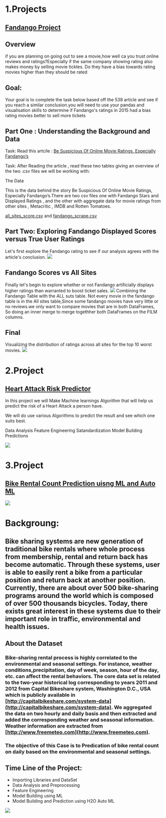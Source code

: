 # 1.Projects

## [Fandango Project](https://github.com/tariz800/Projects/blob/8b011eef8240881949fbdfe6dba8bb265fd61cef/Fandango/fandango-project.ipynb)

## Overview
if you are planning on going out to see a movie,how well ca you trust online reviews and ratings?Especially if the same company showing rating also makes money by selling movie ticktes. Do they have a bias towards rating movies higher than they should be rated

## Goal:
Your goal is to complete the task below based off the 538 article and see if you reach a similar conclusion.you will need to use your pandas and visualisation skills to determine if Fandango's ratings in 2015 had a bias rating movies better to sell more tickets

## Part One : Understanding the Background and Data
Task: Read this artcile : [Be Suspicious Of Online Movie Ratings, Especially Fandango’s](https://fivethirtyeight.com/features/fandango-movies-ratings/)

Task: After Reading the article , read these two tables giving an overview of the two .csv files we will be working with:

The Data

This is the data behind the story Be Suspicious Of Online Movie Ratings, Especially Fandango’s.There are two csv files one with Fandango Stars and Displayed Ratings , and the other with aggregate data for movie ratings from other sites , Metacritic , IMDB and Rotten Tomatoes.

[all_sites_score.csv](https://github.com/tariz800/Projects/blob/df375999301253db366fe3bf6b9bc4c7e689f338/Fandango/all_sites_scores.csv ) and [fandango_scrape.csv](https://github.com/tariz800/Projects/blob/df375999301253db366fe3bf6b9bc4c7e689f338/Fandango/fandango_scrape.csv)

## Part Two: Exploring Fandango Displayed Scores versus True User Ratings
Let's first explore the Fandango rating to see if our analysis agrees with the article's conclusion.
![](https://github.com/tariz800/Projects/blob/973fcc600ede94f67bcd2743f7a40ef695281d1f/images/true_user_vs_fandango.png)

## Fandango Scores vs All Sites
Finally let's begin to explore whether or not Fandango artificially displays higher ratings than warranted to boost ticket sales.
![](https://github.com/tariz800/Projects/blob/main/images/fandango_vs_all.png)
Combining the Fandango Table with the ALL suts table. Not every movie in the fandango table is in the All sites table,Since some fandango movies have very little or no reviews.we only want to compare movies that are in both DataFrames, So doing an inner merge to merge togethher both DataFrames on the FILM columns.

## Final
Visualizing the distribution of ratings across all sites for the top 10 worst movies.
![](https://github.com/tariz800/Projects/blob/main/images/final.png)

# 2.Project

## [Heart Attack Risk Predictor](https://github.com/tariz800/Projects/blob/main/Heart_Attack_Risk/heart_attack.ipynb)
In this project we will Make Machine learnings Algorithm that will help us predict the risk of a Heart Attack a person have.

We will do use various Algorithms to predict the result and see which one suits best. 

Data Analysis
Feature Engineering
Satandardization
Model Building
Predictions

![](https://github.com/tariz800/Projects/blob/main/images/heart_bar.png)

# 3.Project
## [Bike Rental Count Prediction uisng ML and Auto ML](https://github.com/tariz800/Projects/blob/main/Bike_Rental/bike-rental-prediction.ipynb)

![](https://github.com/tariz800/Projects/blob/a3a51ff178ab2620736cf0cd3b28d12b7ed97c41/images/download.jpeg)

# Backgroung:
## Bike sharing systems are new generation of traditional bike rentals where whole process from membership, rental and return back has become automatic. Through these systems, user is able to easily rent a bike from a particular position and return back at another position. Currently, there are about over 500 bike-sharing programs around the world which is composed of over 500 thousands bicycles. Today, there exists great interest in these systems due to their important role in traffic, environmental and health issues.

## About the Dataset

### Bike-sharing rental process is highly correlated to the environmental and seasonal settings. For instance, weather conditions,precipitation, day of week, season, hour of the day, etc. can affect the rental behaviors. The core data set is related to  the two-year historical log corresponding to years 2011 and 2012 from Capital Bikeshare system, Washington D.C., USA which is publicly available in [http://capitalbikeshare.com/system-data](http://capitalbikeshare.com/system-data). We aggregated the data on two hourly and daily basis and then extracted and added the corresponding weather and seasonal information. Weather information are extracted from [http://www.freemeteo.com](http://www.freemeteo.com).

### The objective of this Case is to Predication of bike rental count on daily based on the environmental and seasonal settings.

## Time Line of the Project:
- Importing Libraries and DataSet
- Data Analysis and Preprocessing
- Feature Engineering
- Model Building using ML
- Model Building and Prediction using H2O Auto ML


![](https://github.com/tariz800/Projects/blob/a3a51ff178ab2620736cf0cd3b28d12b7ed97c41/images/bike_pred.png)

